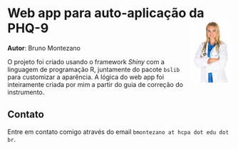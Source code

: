 # Web app para auto-aplicação da PHQ-9 <a href='https://github.com/brunomontezano/app-depressao/'><img src='assets/doctor.jpg' alt="Doctor" align="right" height="139" /></a>

**Autor**: Bruno Montezano

O projeto foi criado usando o framework *Shiny* com a linguagem de programação
R, juntamente do pacote `bslib` para customizar a aparência. A lógica do web app
foi inteiramente criada por mim a partir do guia de correção do instrumento.

## Contato

Entre em contato comigo através do email `bmontezano at hcpa dot edu dot br`.
